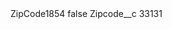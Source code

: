 <?xml version="1.0" encoding="UTF-8"?>
<CustomMetadata xmlns="http://soap.sforce.com/2006/04/metadata" xmlns:xsi="http://www.w3.org/2001/XMLSchema-instance" xmlns:xsd="http://www.w3.org/2001/XMLSchema">
    <label>ZipCode1854</label>
    <protected>false</protected>
    <values>
        <field>Zipcode__c</field>
        <value xsi:type="xsd:string">33131</value>
    </values>
</CustomMetadata>
